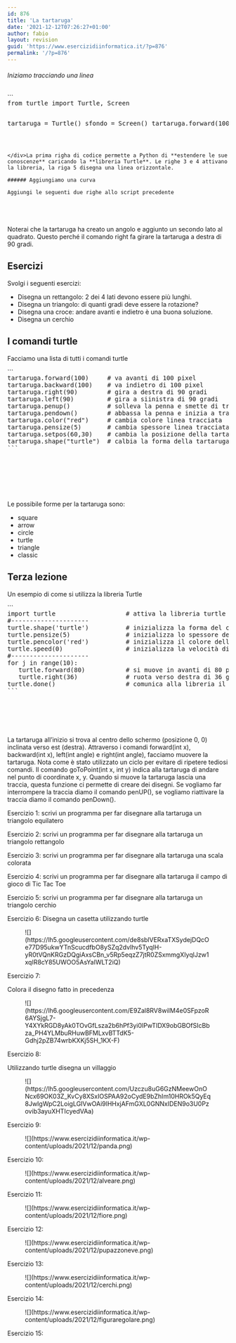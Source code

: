 ```yaml
---
id: 876
title: 'La tartaruga'
date: '2021-12-12T07:26:27+01:00'
author: fabio
layout: revision
guid: 'https://www.esercizidiinformatica.it/?p=876'
permalink: '/?p=876'
---
```


###### Iniziamo tracciando una linea

<div class="wp-block-simple-code-block-ace" style="height: 250px; position:relative; margin-bottom: 50px;">```
<pre class="wp-block-simple-code-block-ace" data-copy="false" data-fontsize="14" data-lines="Infinity" data-mode="python" data-showlines="true" data-theme="monokai" style="position:absolute;top:0;right:0;bottom:0;left:0">from turtle import Turtle, Screen

tartaruga = Turtle()
sfondo = Screen()
tartaruga.forward(100)
```

</div>La prima righa di codice permette a Python di **estendere le sue conoscenze** caricando la **libreria Turtle**. Le righe 3 e 4 attivano la libreria, la riga 5 disegna una linea orizzontale.

###### Aggiungiamo una curva

Aggiungi le seguenti due righe allo script precedente

<div class="wp-block-simple-code-block-ace" style="height: 250px; position:relative; margin-bottom: 50px;">```
<pre class="wp-block-simple-code-block-ace" data-copy="false" data-fontsize="14" data-lines="Infinity" data-mode="python" data-showlines="true" data-theme="monokai" style="position:absolute;top:0;right:0;bottom:0;left:0">tartaruga.right(90)
tartaruga.forward(100)
```

</div>Noterai che la tartaruga ha creato un angolo e aggiunto un secondo lato al quadrato. Questo perché il comando right fa girare la tartaruga a destra di 90 gradi.

## Esercizi

Svolgi i seguenti esercizi:

- Disegna un rettangolo: 2 dei 4 lati devono essere più lunghi.
- Disegna un triangolo: di quanti gradi deve essere la rotazione?
- Disegna una croce: andare avanti e indietro è una buona soluzione.
- Disegna un cerchio

## I comandi turtle

Facciamo una lista di tutti i comandi turtle

<div class="wp-block-simple-code-block-ace" style="height: 250px; position:relative; margin-bottom: 50px;">```
<pre class="wp-block-simple-code-block-ace" data-copy="false" data-fontsize="14" data-lines="Infinity" data-mode="python" data-showlines="true" data-theme="monokai" style="position:absolute;top:0;right:0;bottom:0;left:0">tartaruga.forward(100)     # va avanti di 100 pixel
tartaruga.backward(100)    # va indietro di 100 pixel
tartaruga.right(90)        # gira a destra di 90 gradi
tartaruga.left(90)         # gira a siinistra di 90 gradi
tartaruga.penup()          # solleva la penna e smette di tracciare
tartaruga.pendown()        # abbassa la penna e inizia a tracciare
tartaruga.color("red")     # cambia colore linea tracciata
tartaruga.pensize(5)       # cambia spessore linea tracciata
tartaruga.setpos(60,30)    # cambia la posizione della tartaruga
tartaruga.shape("turtle")  # calbia la forma della tartaruga
```

</div>Le possibile forme per la tartaruga sono:

- square
- arrow
- circle
- turtle
- triangle
- classic

## Terza lezione

Un esempio di come si utilizza la libreria Turtle

<div class="wp-block-simple-code-block-ace" style="height: 250px; position:relative; margin-bottom: 50px;">```
<pre class="wp-block-simple-code-block-ace" data-copy="false" data-fontsize="14" data-lines="Infinity" data-mode="python" data-showlines="true" data-theme="monokai" style="position:absolute;top:0;right:0;bottom:0;left:0">import turtle                   # attiva la libreria turtle
#---------------------
turtle.shape('turtle')          # inizializza la forma del cursore
turtle.pensize(5)               # inizializza lo spessore della traccia
turtle.pencolor('red')          # inizializza il colore della traccia 
turtle.speed(0)                 # inizializza la velocità di movimento
#---------------------
for j in range(10):
   turtle.forward(80)           # si muove in avanti di 80 pixel
   turtle.right(36)             # ruota verso destra di 36 gradi
turtle.done()                   # comunica alla libreria il fine programma
```

</div>La tartaruga all’inizio si trova al centro dello schermo (posizione 0, 0) inclinata verso est (destra). Attraverso i comandi forward(int x), backward(int x), left(int angle) e right(int angle), facciamo muovere la tartaruga. Nota come è stato utilizzato un ciclo per evitare di ripetere tediosi comandi. Il comando goToPoint(int x, int y) indica alla tartaruga di andare nel punto di coordinate x, y.  
Quando si muove la tartaruga lascia una traccia, questa funzione ci permette di creare dei disegni. Se vogliamo far interrompere la traccia diamo il comando penUP(), se vogliamo riattivare la traccia diamo il comando penDown().

Esercizio 1: scrivi un programma per far disegnare alla tartaruga un triangolo equilatero

Esercizio 2: scrivi un programma per far disegnare alla tartaruga un triangolo rettangolo

Esercizio 3: scrivi un programma per far disegnare alla tartaruga una scala colorata

Esercizio 4: scrivi un programma per far disegnare alla tartaruga il campo di gioco di Tic Tac Toe

Esercizio 5: scrivi un programma per far disegnare alla tartaruga un triangolo cerchio

Esercizio 6: Disegna un casetta utilizzando turtle

<figure class="wp-block-image">![](https://lh5.googleusercontent.com/de8sblVERxaTXSydejDQcOe77D95ukwYTnScucdfbO8ySZq2dvlhv5TyqlH-yR0tVQnKRGzDQgiAxsCBn_v5Rp5eqzZ7jtR0ZSxmmgXIyqlJzw1xqIR8cY85UWOO5AsYaIWLT2iQ)</figure>Esercizio 7:

Colora il disegno fatto in precedenza

<figure class="wp-block-image">![](https://lh6.googleusercontent.com/E9Zal8RV8wiIM4e0SFpzoR6AYSjgL7-Y4XYkRGD8yAk0TOvGfLsza2b6hPf3yi0lPwTIDX9obGBOfSIcBbza_PH4YLMbuRHuwBFMLxvBTTdK5-Gdhj2pZB74wrbKXKj5SH_1KX-F)</figure>Esercizio 8:

Utilizzando turtle disegna un villaggio

<figure class="wp-block-image">![](https://lh5.googleusercontent.com/Uzczu8uG6GzNMeewOnONcx69OK03Z_KvCy8XSxIOSPAA92oCydE9bZhIm10HROk5QyEq8JwIgWpC2LoigLGIVwOAi9lHHxjAFmGXL0GNNxIDEN9o3U0Pzovib3ayuXHTIcyedVAa)</figure>Esercizio 9:

<figure class="wp-block-image size-full">![](https://www.esercizidiinformatica.it/wp-content/uploads/2021/12/panda.png)</figure>Esercizio 10:

<figure class="wp-block-image size-full">![](https://www.esercizidiinformatica.it/wp-content/uploads/2021/12/alveare.png)</figure>Esercizio 11:

<figure class="wp-block-image size-full">![](https://www.esercizidiinformatica.it/wp-content/uploads/2021/12/fiore.png)</figure>Esercizio 12:

<figure class="wp-block-image size-full">![](https://www.esercizidiinformatica.it/wp-content/uploads/2021/12/pupazzoneve.png)</figure>Esercizio 13:

<figure class="wp-block-image size-full">![](https://www.esercizidiinformatica.it/wp-content/uploads/2021/12/cerchi.png)</figure>Esercizio 14:

<figure class="wp-block-image size-full">![](https://www.esercizidiinformatica.it/wp-content/uploads/2021/12/figuraregolare.png)</figure>Esercizio 15: